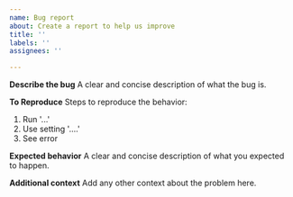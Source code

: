 ```yaml
---
name: Bug report
about: Create a report to help us improve
title: ''
labels: ''
assignees: ''

---
```


**Describe the bug**
A clear and concise description of what the bug is.

**To Reproduce**
Steps to reproduce the behavior:
1. Run '...'
2. Use setting '....'
3. See error

**Expected behavior**
A clear and concise description of what you expected to happen.

**Additional context**
Add any other context about the problem here.
